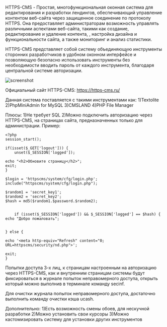 HTTPS-CMS - Простая, многофункциональная оконная система для редактирования и разработки лендингов,
обеспечивающий управление контентом веб-сайта через защищенное соединение по протоколу HTTPS.
Она предоставляет администраторам возможность управлять различными аспектами веб-сайта, такими как создание, редактирование и удаление контента,
, настройка дизайна и функциональности сайта, а также мониторинг и анализ статистики.

HTTPS-CMS представляет собой систему объединяющую инструменты сторонних разработчиков в удобном оконном интерфейсе
и позволяющую безопасно использовать инструменты без необходимости вводить пароль от каждого инструмента, благодаря центральной системе авторизации.

![screenshot](https://raw.githubusercontent.com/Windows-Mining-Edition/https-cms/main/screenshots/view.png)

Официальный сайт HTTPS-CMS: https://https-cms.ru/

Данная система поставляется с такими инструментами как:
1)Textolite
2)PhpMiniAdmin for MySQL
3)CMSLAND
4)PHP File Manager


Плюсы:
1)Не требует SQL
2)Можно подключить авторизацию через HTTPS-CMS, на страницах сайта, предназначенных только для администрации. Пример:
```
<?php
session_start();

if(isset($_GET['logout'])) {
	unset($_SESSION['logged']);

echo "<h2>Обновите страницу</h2>";
exit;
}

$login = 'httpscms/system/cfg/login.php';
include("httpscms/system/cfg/login.php"); 

$random1 = 'secret_key1';
$random2 = 'secret_key2';
$hash = md5($random1.$password.$random2); 


	if (isset($_SESSION['logged']) && $_SESSION['logged'] == $hash) { 
echo "Добро пожаловать";


} else {

echo '<meta http-equiv="Refresh" content="0; URL=httpscms/security/nd.php">';

exit;
}
```

Попытки доступа 3-х лиц, к  страницам настроенным на авторизацию через HTTPS-CMS,
как и внутренним страницам системы будут фиксироваться в журнале попыток неправомерного доступа, открыть который можно выполнив в терминале команду secinf.

Для очистки журнала попыток неправомерного доступа, достаточно выполнить команду очистки кэша ucash.







Дополнительно:
1)Есть возможность смены обоев, для нескучной разработки
2)Можно установить свои курсоры
3)Можно кастомизировать систему для установки других инструментов
